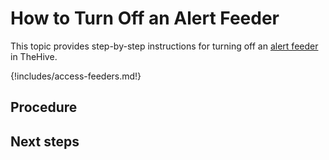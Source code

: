 # How to Turn Off an Alert Feeder

This topic provides step-by-step instructions for turning off an [alert feeder](about-feeders.md) in TheHive.

{!includes/access-feeders.md!}

## Procedure

## Next steps